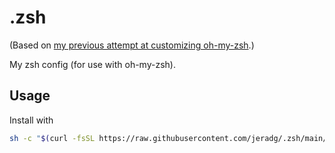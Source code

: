 # .zsh

(Based on [my previous attempt at customizing oh-my-zsh](https://github.com/jeradg/oh-my-zsh/blob/master/.zshrc).)

My zsh config (for use with oh-my-zsh).

## Usage

Install with

```sh
sh -c "$(curl -fsSL https://raw.githubusercontent.com/jeradg/.zsh/main/install.sh)"
```
